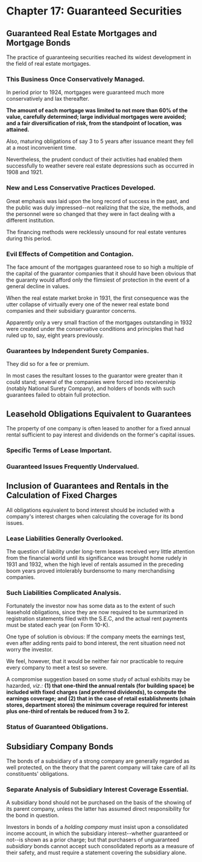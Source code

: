# Chapter 17: Guaranteed Securities

## Guaranteed Real Estate Mortgages and Mortgage Bonds

The practice of guaranteeing securities reached its widest development in the field of real estate mortgages.

### This Business Once Conservatively Managed.

In period prior to 1924, mortgages were guaranteed much more conservatively and lax thereafter.

**The amount of each mortgage was limited to not more than 60% of the value, carefully determined; large individual mortgages were avoided; and a fair diversification of risk, from the standpoint of location, was attained.**

Also, maturing obligations of say 3 to 5 years after issuance meant they fell at a most inconvenient time.

Nevertheless, the prudent conduct of their activities had enabled them successfully to weather severe real estate depressions such as occurred in 1908 and 1921.

### New and Less Conservative Practices Developed.

Great emphasis was laid upon the long record of success in the past, and the public was duly impressed--not realizing that the size, the methods, and the personnel were so changed that they were in fact dealing with a different institution.

The financing methods were recklessly unsound for real estate ventures during this period.

### Evil Effects of Competition and Contagion.

The face amount of the mortgages guaranteed rose to so high a multiple of the capital of the guarantor companies that it should have been obvious that the guaranty would afford only the flimsiest of protection in the event of a general decline in values.

When the real estate market broke in 1931, the first consequence was the utter collapse of virtually every one of the newer real estate bond companies and their subsidiary guarantor concerns.

Apparently only a very small fraction of the mortgages outstanding in 1932 were created under the conservative conditions and principles that had ruled up to, say, eight years previously.

### Guarantees by Independent Surety Companies.

They did so for a fee or premium.

In most cases the resultant losses to the guarantor were greater than it could stand; several of the companies were forced into receivership (notably National Surety Company), and holders of bonds with such guarantees failed to obtain full protection.

## Leasehold Obligations Equivalent to Guarantees

The property of one company is often leased to another for a fixed annual rental sufficient to pay interest and dividends on the former's capital issues.

### Specific Terms of Lease Important.

### Guaranteed Issues Frequently Undervalued.

## Inclusion of Guarantees and Rentals in the Calculation of Fixed Charges

All obligations equivalent to bond interest should be included with a company's interest charges when calculating the coverage for its bond issues.

### Lease Liabilities Generally Overlooked.

The question of liability under long-term leases received very little attention from the financial world until its significance was brought home rudely in 1931 and 1932, when the high level of rentals assumed in the preceding boom years proved intolerably burdensome to many merchandising companies.

### Such Liabilities Complicated Analysis.

Fortunately the investor now has some data as to the extent of such leasehold obligations, since they are now required to be summarized in registration statements filed with the S.E.C, and the actual rent payments must be stated each year (on Form 10-K).

One type of solution is obvious: If the company meets the earnings test, even after adding rents paid to bond interest, the rent situation need not worry the investor.

We feel, however, that it would be neither fair nor practicable to require every company to meet a test so severe.

A compromise suggestion based on some study of actual exhibits may be hazarded, *viz.:* **(1) that one-third the annual rentals (for building space) be included with fixed charges (and preferred dividends), to compute the earnings coverage; and (2) that in the case of retail establishments (chain stores, department stores) the minimum coverage required for interest plus one-third of rentals be reduced from 3 to 2.**

### Status of Guaranteed Obligations.

## Subsidiary Company Bonds

The bonds of a subsidiary of a strong company are generally regarded as well protected, on the theory that the parent company will take care of all its constituents' obligations.

### Separate Analysis of Subsidiary Interest Coverage Essential.

A subsidiary bond should not be purchased on the basis of the showing of its parent company, unless the latter has assumed direct responsibility for the bond in question.

Investors in bonds of a *holding company* must insist upon a consolidated income account, in which the subsidiary interest--whether guaranteed or not--is shown as a prior charge; but that purchasers of unguaranteed *subsidiary* bonds cannot accept such consolidated reports as a measure of their safety, and must require a statement covering the subsidiary alone.